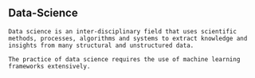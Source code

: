 ## Data-Science

`Data science is an inter-disciplinary field that uses scientific methods, processes, algorithms and systems to extract knowledge and insights from many structural and unstructured data.`

`The practice of data science requires the use of machine learning frameworks extensively.`

